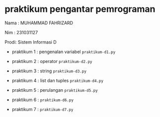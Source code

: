 # praktikum pengantar pemrograman
<p> Nama : MUHAMMAD FAHRIZARD </p>
<P> Nim  : 231031127</P>
<P> Prodi: Sistem Informasi D </P>

* praktikum 1 : pengenalan variabel
  `praktikum-d1.py`

* praktikum 2 : operator
  `praktikum-d2.py`

* praktikum 3 : string
  `praktikum-d3.py`

* praktikum 4 : list dan tuples
  `praktikum-d4.py`

* praktikum 5 : perulangan
  `praktikum-d5.py`

* praktikum 6 : 
  `praktikum-d6.py`

* praktikum 7 : 
  `praktikum-d7.py`
